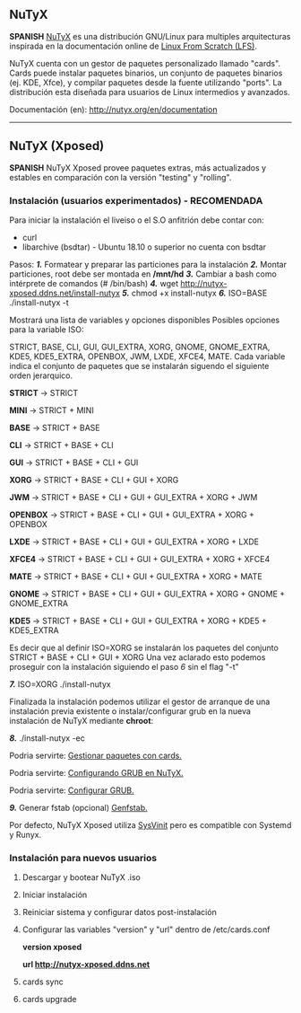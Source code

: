 ## NuTyX

**SPANISH** [NuTyX](http://www.nutyx.org) es una distribución GNU/Linux para multiples arquitecturas inspirada en la documentación online de [Linux From Scratch (LFS)](http://www.linuxfromscratch.org).

NuTyX cuenta con un gestor de paquetes personalizado llamado "cards". Cards puede instalar paquetes binarios, un conjunto de paquetes binarios (ej. KDE, Xfce), y compilar paquetes desde la fuente utilizando "ports". La distribución esta diseñada para usuarios de Linux intermedios y avanzados.

Documentación (en): http://nutyx.org/en/documentation

---

## NuTyX (Xposed)
**SPANISH** NuTyX Xposed provee paquetes extras, más actualizados y estables en comparación con la versión "testing" y "rolling".

### Instalación (usuarios experimentados) - RECOMENDADA
Para iniciar la instalación el liveiso o el S.O anfitrión debe contar con:
* curl
* libarchive (bsdtar) - Ubuntu 18.10 o superior no cuenta con bsdtar

Pasos:
***1.*** Formatear y preparar las particiones para la instalación
***2.*** Montar particiones, root debe ser montada en **/mnt/hd**
***3.*** Cambiar a bash como intérprete de comandos (# /bin/bash)
***4.*** wget http://nutyx-xposed.ddns.net/install-nutyx
***5.*** chmod +x install-nutyx
***6.*** ISO=BASE ./install-nutyx -t

Mostrará una lista de variables y opciones disponibles
Posibles opciones para la variable ISO:

STRICT, BASE, CLI, GUI, GUI_EXTRA, XORG, GNOME, GNOME_EXTRA, KDE5, KDE5_EXTRA, OPENBOX, JWM, LXDE, XFCE4, MATE. 
Cada variable indica el conjunto de paquetes que se instalarán siguendo el siguiente orden jerarquico.

**STRICT** ->	STRICT

**MINI** -> 	STRICT + MINI

**BASE** -> 	STRICT + BASE

**CLI** ->  	STRICT + BASE + CLI

**GUI** ->  	STRICT + BASE + CLI + GUI

**XORG** ->  	STRICT + BASE + CLI + GUI + XORG

**JWM** ->  	STRICT + BASE + CLI + GUI + GUI_EXTRA + XORG + JWM

**OPENBOX** -> 	STRICT + BASE + CLI + GUI + GUI_EXTRA + XORG + OPENBOX

**LXDE** -> 	STRICT + BASE + CLI + GUI + GUI_EXTRA + XORG + LXDE

**XFCE4** -> 	STRICT + BASE + CLI + GUI + GUI_EXTRA + XORG + XFCE4

**MATE** -> 	STRICT + BASE + CLI + GUI + GUI_EXTRA + XORG + MATE

**GNOME** -> 	STRICT + BASE + CLI + GUI + GUI_EXTRA + XORG + GNOME + GNOME_EXTRA

**KDE5** -> 	STRICT + BASE + CLI + GUI + GUI_EXTRA + XORG + KDE5 + KDE5_EXTRA 

Es decir que al definir ISO=XORG se instalarán los paquetes del conjunto STRICT + BASE + CLI + GUI + XORG
Una vez aclarado esto podemos proseguir con la instalación siguiendo el paso *6* sin el flag "-t"

***7.*** ISO=XORG ./install-nutyx

Finalizada la instalación podemos utilizar el gestor de arranque de una instalación previa existente o instalar/configurar grub en la nueva instalación de NuTyX mediante **chroot**:

***8.*** ./install-nutyx -ec

Podria servirte: [Gestionar paquetes con cards.](http://nutyx.org/en/?page=base-commands#5)

Podria servirte: [Configurando GRUB en NuTyX.](http://nutyx.org/en/grub-install)

Podria servirte: [Configurar GRUB.](https://wiki.archlinux.org/title/GRUB)


***9.*** Generar fstab (opcional) [Genfstab.](https://github.com/glacion/genfstab)

Por defecto, NuTyX Xposed utiliza [SysVinit](http://nutyx.org/en/sysvinit) pero es compatible con Systemd y Runyx.

### Instalación para nuevos usuarios

1. Descargar y bootear NuTyX .iso
2. Iniciar instalación
3. Reiniciar sistema y configurar datos post-instalación
4. Configurar las variables "version" y "url" dentro de /etc/cards.conf

	**version xposed**

	**url http://nutyx-xposed.ddns.net**
5. cards sync
6. cards upgrade